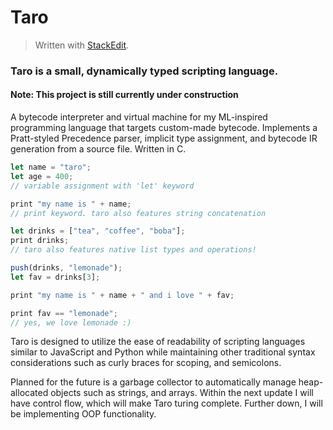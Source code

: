 
# Taro
> Written with [StackEdit](https://stackedit.io/).
### Taro is a small, dynamically typed scripting language. 
#### Note: This project is still currently under construction

A bytecode interpreter and virtual machine for my ML-inspired programming language that targets custom-made bytecode. Implements a Pratt-styled Precedence parser, implicit type assignment, and bytecode IR generation from a source file. Written in C.

```js
let name = "taro";
let age = 400;
// variable assignment with 'let' keyword

print "my name is " + name;
// print keyword. taro also features string concatenation

let drinks = ["tea", "coffee", "boba"];
print drinks;
// taro also features native list types and operations!

push(drinks, "lemonade");
let fav = drinks[3];

print "my name is " + name + " and i love " + fav;

print fav == "lemonade";
// yes, we love lemonade :)

```
Taro is designed to utilize the ease of readability of scripting languages similar to JavaScript and Python while maintaining other traditional syntax  considerations such as curly braces for scoping, and semicolons. 

Planned for the future is a garbage collector to automatically manage heap-allocated objects such as strings, and arrays. Within the next update I will have control flow, which will make Taro turing complete. Further down, I will be implementing OOP functionality.


